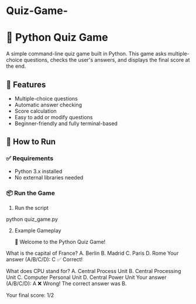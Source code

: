 # Quiz-Game-
# 🧠 Python Quiz Game

A simple command-line quiz game built in Python. This game asks multiple-choice questions, checks the user's answers, and displays the final score at the end.

## 🎯 Features

- Multiple-choice questions
- Automatic answer checking
- Score calculation
- Easy to add or modify questions
- Beginner-friendly and fully terminal-based

## 🚀 How to Run

### ✅ Requirements

- Python 3.x installed
- No external libraries needed

### 📦 Run the Game

1. Run the script

  python quiz_game.py

2. Example Gameplay

   🧠 Welcome to the Python Quiz Game!

What is the capital of France?
A. Berlin
B. Madrid
C. Paris
D. Rome
Your answer (A/B/C/D): C
✅ Correct!

What does CPU stand for?
A. Central Process Unit
B. Central Processing Unit
C. Computer Personal Unit
D. Central Power Unit
Your answer (A/B/C/D): A
❌ Wrong! The correct answer was B.

Your final score: 1/2

